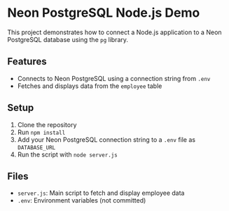 # Neon PostgreSQL Node.js Demo

This project demonstrates how to connect a Node.js application to a Neon PostgreSQL database using the `pg` library.

## Features
- Connects to Neon PostgreSQL using a connection string from `.env`
- Fetches and displays data from the `employee` table

## Setup
1. Clone the repository
2. Run `npm install`
3. Add your Neon PostgreSQL connection string to a `.env` file as `DATABASE_URL`
4. Run the script with `node server.js`

## Files
- `server.js`: Main script to fetch and display employee data
- `.env`: Environment variables (not committed)
